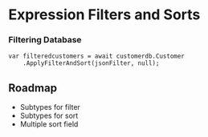 # Expression Filters and Sorts

### Filtering Database

```
var filteredcustomers = await customerdb.Customer
    .ApplyFilterAndSort(jsonFilter, null);
```

## Roadmap
* Subtypes for filter
* Subtypes for sort
* Multiple sort field
